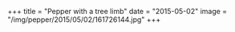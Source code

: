 +++
title = "Pepper with a tree limb"
date = "2015-05-02"
image = "/img/pepper/2015/05/02/161726144.jpg"
+++

